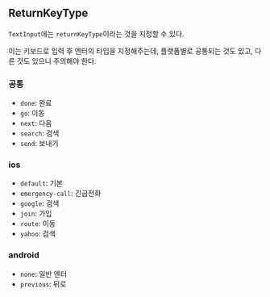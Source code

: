 ## ReturnKeyType

`TextInput`에는 `returnKeyType`이라는 것을 지정할 수 있다.

이는 키보드로 입력 후 엔터의 타입을 지정해주는데, 플랫폼별로 공통되는 것도 있고, 다른 것도 있으니 주의해야 한다.

### 공통

+ `done`: 완료
+ `go`: 이동
+ `next`: 다음
+ `search`: 검색
+ `send`: 보내기

### ios

+ `default`: 기본
+ `emergency-call`: 긴급전화
+ `google`: 검색
+ `join`: 가입
+ `route`: 이동
+ `yahoo`: 검색

### android

+ `none`: 일반 엔터
+ `previous`: 뒤로
